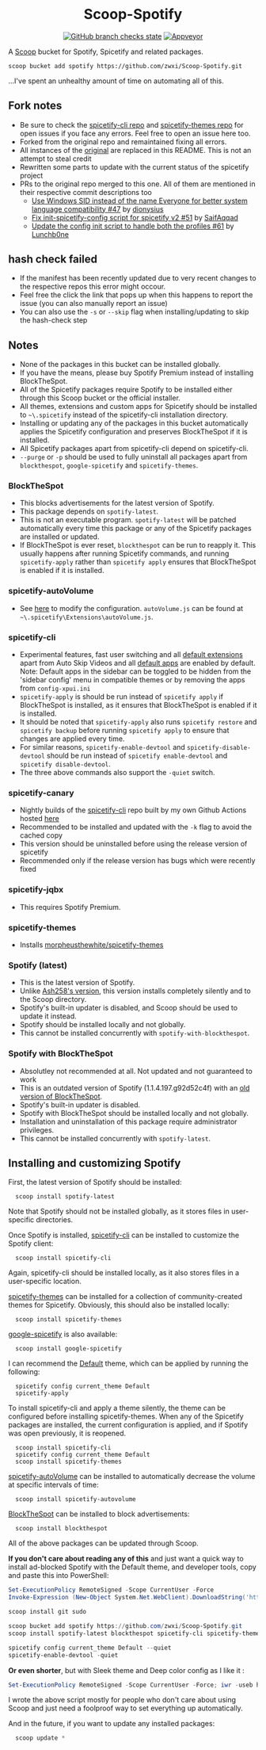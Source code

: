 <!-- markdownlint-disable MD010 -->
<!-- markdownlint-disable MD014 -->
<!-- markdownlint-disable MD037 -->
<!-- markdownlint-disable MD040 -->
<!-- markdownlint-disable MD046 -->
<!-- markdownlint-disable MD033 -->
<!-- markdownlint-disable MD041 -->

<h1 align="center" style="margin-top: 0px;">Scoop-Spotify</h1>

<div align="center" >

[![GitHub branch checks state](https://img.shields.io/github/checks-status/zwxi/Scoop-Spotify/main?label=Excavator&logo=github&style=for-the-badge)](https://github.com/zwxi/Scoop-Spotify/actions) [![Appveyor](https://img.shields.io/appveyor/build/zwxi/Scoop-Spotify?label=checks&logo=appveyor&style=for-the-badge)](https://ci.appveyor.com/project/zwxi/scoop-spotify)
</div>

A [Scoop](https://github.com/lukesampson/scoop) bucket for Spotify, Spicetify and related packages.

    scoop bucket add spotify https://github.com/zwxi/Scoop-Spotify.git

...I've spent an unhealthy amount of time on automating all of this.

## Fork notes

- Be sure to check the [spicetify-cli repo](https://github.com/khanhas/spicetify-cli/issues) and [spicetify-themes repo](https://github.com/morpheusthewhite/spicetify-themes/issues) for open issues if you face any errors. Feel free to open an issue here too.
- Forked from the original repo and remaintained fixing all errors.
- All instances of the [original](https://github.com/TheRandomLabs/Scoop-Spotify) are replaced in this README. This is not an attempt to steal credit
- Rewritten some parts to update with the current status of the spicetify project
- PRs to the original repo merged to this one. All of them are mentioned in their respective commit descriptions too
  - [Use Windows SID instead of the name Everyone for better system language compatibility #47](https://github.com/TheRandomLabs/Scoop-Spotify/pull/47) by [dionysius](https://github.com/dionysius)
  - [Fix init-spicetify-config script for spicetify v2 #51](https://github.com/TheRandomLabs/Scoop-Spotify/pull/51) by [SaifAqqad](https://github.com/SaifAqqad)
  - [Update the config init script to handle both the profiles #61](https://github.com/TheLabs/Scoop-Spotify/pull/61) by [Lunchb0ne](https://github.com/Lunchb0ne)

## hash check failed

- If the manifest has been recently updated due to very recent changes to the respective repos this error might occour.
- Feel free the click the link that pops up when this happens to report the issue (you can also manually report an issue)
- You can also use the `-s` or `--skip` flag when installing/updating to skip the hash-check step

## Notes

- None of the packages in this bucket can be installed globally.
- If you have the means, please buy Spotify Premium instead of installing BlockTheSpot.
- All of the Spicetify packages require Spotify to be installed either through this Scoop bucket or
  the official installer.
- All themes, extensions and custom apps for Spicetify should be installed to `~\.spicetify`
  instead of the spicetify-cli installation directory.
- Installing or updating any of the packages in this bucket automatically applies the Spicetify
  configuration and preserves BlockTheSpot if it is installed.
- All Spicetify packages apart from spicetify-cli depend on spicetify-cli.
- `--purge` or `-p` should be used to fully uninstall all packages apart from `blockthespot`,
  `google-spicetify` and `spicetify-themes`.

### BlockTheSpot

- This blocks advertisements for the latest version of Spotify.
- This package depends on `spotify-latest`.
- This is not an executable program. `spotify-latest` will be patched automatically every time this
  package or any of the Spicetify packages are installed or updated.
- If BlockTheSpot is ever reset, `blockthespot` can be run to reapply it. This usually happens
  after running Spicetify commands, and running `spicetify-apply` rather than `spicetify apply`
  ensures that BlockTheSpot is enabled if it is installed.

### spicetify-autoVolume

- See
  [here](https://github.com/amanharwara/spicetify-autoVolume#changing-the-intervalminimum-volume)
  to modify the configuration. `autoVolume.js` can be found at
  `~\.spicetify\Extensions\autoVolume.js`.

### spicetify-cli

- Experimental features, fast user switching and all
  [default extensions](https://github.com/khanhas/spicetify-cli/wiki/Extensions) apart from Auto Skip
  Videos and all [default apps](https://github.com/khanhas/spicetify-cli/wiki/Custom-Apps) are enabled by default.
  Note: Default apps in the sidebar can be toggled to be hidden from the 'sidebar config' menu in compatible themes or by removing the apps from `config-xpui.ini`
- `spicetify-apply` is should be run instead of `spicetify apply` if BlockTheSpot is installed, as
  it ensures that BlockTheSpot is enabled if it is installed.
- It should be noted that `spicetify-apply` also runs `spicetify restore` and `spicetify backup`
  before running `spicetify apply` to ensure that changes are applied every time.
- For similar reasons, `spicetify-enable-devtool` and `spicetify-disable-devtool` should be run
  instead of `spicetify enable-devtool` and `spicetify disable-devtool`.
- The three above commands also support the `-quiet` switch.

### spicetify-canary

- Nightly builds of the [spicetify-cli](https://github.com/khanhas/spicetify-cli) repo built by my own Github Actions hosted [here](https://github.com/zwxi/spicetify-builds)
- Recommended to be installed and updated with the `-k` flag to avoid the cached copy
- This version should be uninstalled before using the release version of spicetify
- Recommended only if the release version has bugs which were recently fixed

### spicetify-jqbx

- This requires Spotify Premium.

### spicetify-themes

- Installs [morpheusthewhite/spicetify-themes](https://github.com/morpheusthewhite/spicetify-themes)

### Spotify (latest)

- This is the latest version of Spotify.
- Unlike [Ash258's version](https://github.com/Ash258/scoop-Ash258/blob/master/bucket/Spotify.json),
  this version installs completely silently and to the Scoop directory.
- Spotify's built-in updater is disabled, and Scoop should be used to update it instead.
- Spotify should be installed locally and not globally.
- This cannot be installed concurrently with `spotify-with-blockthespot`.

### Spotify with BlockTheSpot

- Absolutley not recommended at all. Not updated and not guaranteed to work
- This is an outdated version of Spotify (1.1.4.197.g92d52c4f) with an
  [old version of BlockTheSpot](https://github.com/master131/BlockTheSpot).
- Spotify's built-in updater is disabled.
- Spotify with BlockTheSpot should be installed locally and not globally.
- Installation and uninstallation of this package require administrator privileges.
- This cannot be installed concurrently with `spotify-latest`.

## Installing and customizing Spotify

First, the latest version of Spotify should be installed:

      scoop install spotify-latest

Note that Spotify should not be installed globally, as it stores files in user-specific directories.

Once Spotify is installed, [spicetify-cli](https://github.com/khanhas/spicetify-cli) can be
installed to customize the Spotify client:

      scoop install spicetify-cli

Again, spicetify-cli should be installed locally, as it also stores files in a user-specific
location.

[spicetify-themes](https://github.com/morpheusthewhite/spicetify-themes) can be installed for
a collection of community-created themes for Spicetify. Obviously, this should also be installed
locally:

      scoop install spicetify-themes

[google-spicetify](https://github.com/khanhas/google-spicetify) is also available:

      scoop install google-spicetify

I can recommend the
[Default](https://github.com/morpheusthewhite/spicetify-themes/tree/master/Default)
theme, which can be applied by running the following:

      spicetify config current_theme Default
      spicetify-apply

To install spicetify-cli and apply a theme silently, the theme can be configured before installing
spicetify-themes. When any of the Spicetify packages are installed, the current configuration
is applied, and if Spotify was open previously, it is reopened.

      scoop install spicetify-cli
      spicetify config current_theme Default
      scoop install spicetify-themes

[spicetify-autoVolume](https://github.com/amanharwara/spicetify-autoVolume#changing-the-intervalminimum-volume)
can be installed to automatically decrease the volume at specific intervals of time:

      scoop install spicetify-autovolume

[BlockTheSpot](https://github.com/mrpond/BlockTheSpot) can be installed to block advertisements:

      scoop install blockthespot

All of the above packages can be updated through Scoop.

**If you don't care about reading any of this** and just want a quick way to install ad-blocked
Spotify with the Default theme, and developer tools, copy and paste this into
PowerShell:

```powershell
Set-ExecutionPolicy RemoteSigned -Scope CurrentUser -Force
Invoke-Expression (New-Object System.Net.WebClient).DownloadString('https://get.scoop.sh')

scoop install git sudo

scoop bucket add spotify https://github.com/zwxi/Scoop-Spotify.git
scoop install spotify-latest blockthespot spicetify-cli spicetify-themes spicetify-autovolume

spicetify config current_theme Default --quiet
spicetify-enable-devtool -quiet
```

**Or even shorter**, but with Sleek theme and Deep color config as I like it :

```powershell
Set-ExecutionPolicy RemoteSigned -Scope CurrentUser -Force; iwr -useb https://raw.githubusercontent.com/zwxi/Scoop-Spotify/master/basic-setup.ps1 | iex
```

I wrote the above script mostly for people who don't care about using Scoop and just need a
foolproof way to set everything up automatically.

And in the future, if you want to update any installed packages:

```powershell
  scoop update *
```

